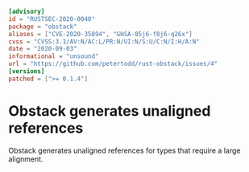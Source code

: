 ```toml
[advisory]
id = "RUSTSEC-2020-0040"
package = "obstack"
aliases = ["CVE-2020-35894", "GHSA-85j6-f8j6-q26x"]
cvss = "CVSS:3.1/AV:N/AC:L/PR:N/UI:N/S:U/C:N/I:H/A:N"
date = "2020-09-03"
informational = "unsound"
url = "https://github.com/petertodd/rust-obstack/issues/4"
[versions]
patched = [">= 0.1.4"]
```

# Obstack generates unaligned references

Obstack generates unaligned references for types that require a large alignment.
